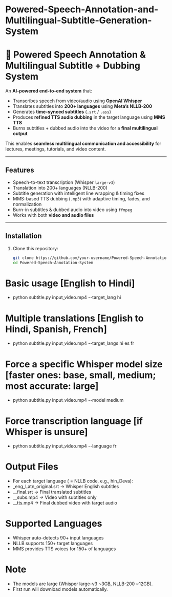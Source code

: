 # Powered-Speech-Annotation-and-Multilingual-Subtitle-Generation-System
# 🎤 Powered Speech Annotation & Multilingual Subtitle + Dubbing System  

An **AI-powered end-to-end system** that:  
- Transcribes speech from video/audio using **OpenAI Whisper**  
- Translates subtitles into **200+ languages** using **Meta’s NLLB-200**  
- Generates **time-synced subtitles** (`.srt` / `.ass`)  
- Produces **refined TTS audio dubbing** in the target language using **MMS TTS**  
- Burns subtitles + dubbed audio into the video for a **final multilingual output**  

This enables **seamless multilingual communication and accessibility** for lectures, meetings, tutorials, and video content.  

---

## Features  
- Speech-to-text transcription (Whisper `large-v3`)  
- Translation into 200+ languages (NLLB-200)  
- Subtitle generation with intelligent line wrapping & timing fixes  
- MMS-based TTS dubbing (`.mp3`) with adaptive timing, fades, and normalization  
- Burn-in subtitles & dubbed audio into video using `ffmpeg`  
- Works with both **video and audio files**  

---

## Installation  

1. Clone this repository:
   ```bash
   git clone https://github.com/your-username/Powered-Speech-Annotation-System.git
   cd Powered-Speech-Annotation-System


# Basic usage [English to Hindi]
- python subtitle.py input_video.mp4 --target_lang hi

# Multiple translations [English to Hindi, Spanish, French]
- python subtitle.py input_video.mp4 --target_langs hi es fr

# Force a specific Whisper model size [faster ones: base, small, medium; most accurate: large]
- python subtitle.py input_video.mp4 --model medium

# Force transcription language [if Whisper is unsure]
- python subtitle.py input_video.mp4 --language fr

# Output Files
- For each target language (<lang> = NLLB code, e.g., hin_Deva):
- <base>_eng_Latn_original.srt → Whisper English subtitles
- <base>_<lang>_final.srt → Final translated subtitles
- <base>_<lang>_subs.mp4 → Video with subtitles only
- <base>_<lang>_tts.mp4 → Final dubbed video with target audio

# Supported Languages

- Whisper auto-detects 90+ input languages
- NLLB supports 150+ target languages
- MMS provides TTS voices for 150+ of languages

# Note 

- The models are large (Whisper large-v3 ~3GB, NLLB-200 ~12GB).
- First run will download models automatically.
